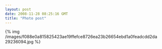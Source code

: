 ```yaml
---
layout: post
date: 2008-11-28 08:25:16 GMT
title: "Photo post"
---
```

{% img /images/f088e0a815825423ae19ffefce8726ea23b26654ebd1a0feadcdd2da29236094.jpg %}

